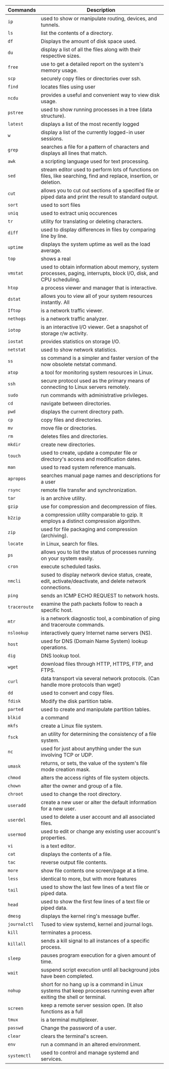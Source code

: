 | **Commands** | **Description** |
| ------ | -------- |  
| `ip` | used to show or manipulate routing, devices, and tunnels.  |
| `ls` | list the contents of a directory. |
| `df` | Displays the amount of disk space used. |
| `du` | display a list of all the files along with their respective sizes. |
| `free` | use to get a detailed report on the system's memory usage. |
| `scp` | securely copy files or directories over ssh. |
| `find` | locates files using user|defined criteria. |
| `ncdu` | provides a useful and convenient way to view disk usage. |
|  `pstree` | used to show running processes in a tree (data structure). |
| `latest` | displays a list of the most recently logged|in people. |
|  `w` | display a list of the currently logged-in user sessions. |
|  `grep` | searches a file for a pattern of characters and displays all lines that match. |
|  `awk` | a scripting language used for text processing. |
|  `sed` | stream editor used to perform lots of functions on files, like searching, find and replace, insertion, or deletion. |
|  `cut` | allows you to cut out sections of a specified file or piped data and print the result to standard output. |
| `sort` | used to sort files |
|  `uniq` | used to extract uniq occurences |
|  `tr` | utility for translating or deleting characters. |
|  `diff` | used to display differences in files by comparing line by line. |
| `uptime` | displays the system uptime as well as the load average. |
|  `top` | shows a real|time view of running processes in Linux. |
|  `vmstat` | used to obtain information about memory, system processes, paging, interrupts, block I/O, disk, and CPU scheduling. | 
|  `htop` | a process viewer and manager that is interactive. |
|  `dstat` | allows you to view all of your system resources instantly. All|in|one vmstat, iostat, netstat, and ifstat utility. |
| `Iftop` | is a network traffic viewer. |
| `nethogs` | is a network traffic analyzer. |
| `iotop` | is an interactive I/O viewer. Get a snapshot of storage r/w activity. |
| `iostat` | provides statistics on storage I/O. |
| `netstat` |used to show network statistics. |
| `ss` | ss command is a simpler and faster version of the now obsolete netstat command. |
| `atop` | a tool for monitoring system resources in Linux.  |
| `ssh` |  secure protocol used as the primary means of connecting to Linux servers remotely. |
| `sudo` | run commands with administrative privileges. |
| `cd` | navigate between directories. |
| `pwd` | displays the current directory path. |
| `cp` | copy files and directories. |
| `mv` | move file or directories. |
| `rm` | deletes files and directories. |
| `mkdir` | create new directories. |
| `touch` | used to create, update a computer file or directory's access and modification dates. |
| `man` | used to read system reference manuals. |
| `apropos` | searches manual page names and descriptions for a user|supplied keyword. |
| `rsync` | remote file transfer and synchronization. |
| `tar` | is an archive utility. |
| `gzip` | use for compression and decompression of files. |
| `b2zip` | a compression utility comparable to gzip. It employs a distinct compression algorithm. |
| `zip` | used for file packaging and compression (archiving). |
| `locate` | in Linux, search for files. |
| `ps` | allows you to list the status of processes running on your system easily. |
| `cron` | execute scheduled tasks. |
| `nmcli` | sused to display network device status, create, edit, activate/deactivate, and delete network connections. |
| `ping` | sends an ICMP ECHO REQUEST to network hosts. |
| `traceroute` | examine the path packets follow to reach a specific host. |
| `mtr` | is a network diagnostic tool, a combination of ping and traceroute commands. |
| `nslookup` | interactively query Internet name servers (NS). |
| `host` |used for DNS (Domain Name System) lookup operations. |
| `dig` | DNS lookup tool. |
| `wget` | download files through HTTP, HTTPS, FTP, and FTPS. |
| `curl` | data transport via several network protocols. (Can handle more protocols than wget) |
| `dd` | used to convert and copy files. |
| `fdisk` | Modify the disk partition table. |
| `parted` | used to create and manipulate partition tables. |
| `blkid` | a command|line utility for finding and printing block device attributes. |
| `mkfs` | create a Linux file system. |
| `fsck` | an utility for determining the consistency of a file system. |
| `nc` |  used for just about anything under the sun involving TCP or UDP. |
| `umask` | returns, or sets, the value of the system's file mode creation mask. |
| `chmod` | alters the access rights of file system objects. |
| `chown` | alter the owner and group of a file. |
| `chroot` | used to change the root directory. |
| `useradd` | create a new user or alter the default information for a new user. |
| `userdel` | used to delete a user account and all associated files. |
| `usermod` | used to edit or change any existing user account's properties. |
| `vi`| is a text editor. |
| `cat` | displays the contents of a file. |
| `tac` | reverse output file contents. |
| `more` | show file contents one screen/page at a time. |
| `less` | identical to more, but with more features |
| `tail` | used to show the last few lines of a text file or piped data. |
| `head` | used to show the first few lines of a text file or piped data. |
| `dmesg` | displays the kernel ring's message buffer. |
| `journalctl` | Tused to view systemd, kernel and journal logs. |
| `kill` | terminates a process. |
| `killall` | sends a kill signal to all instances of a specific process. |
| `sleep` | pauses program execution for a given amount of time. |
| `wait` | suspend script execution until all background jobs have been completed. |
| `nohup` | short for no hang up is a command in Linux systems that keep processes running even after exiting the shell or terminal. |
| `screen` | keep a remote server session open. (It also functions as a full|screen window manager.) |
| `tmux` | is a terminal multiplexer. |
| `passwd` | Change the password of a user. |
| `clear` | clears the terminal's screen. |
| `env` | run a command in an altered environment. |
| `systemctl` | used to control and manage systemd and services. |